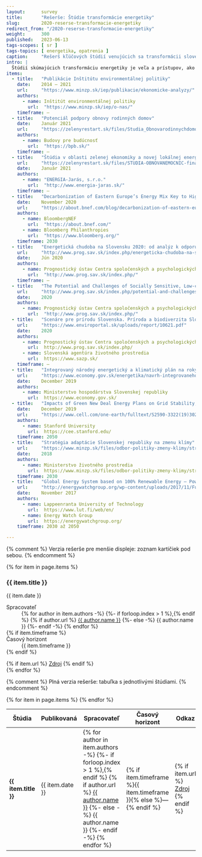 ```yaml
---
layout:      survey
title:       "Rešerše: Štúdie transformácie energetiky"
slug:        2020-reserse-transformacie-energetiky
redirect_from: "/2020-reserse-transformacie-energetiky"
weight:      300
published:   2023-06-13
tags-scopes: [ sr ]
tags-topics: [ energetika, opatrenia ]
caption:     "Rešerš kľúčových štúdií venujúcich sa transformácii slovenskej energetiky"
intro: |
  Štúdií skúmajúcich transformáciu energetiky je veľa a prístupov, ako takéto štúdie spracovávať, je taktiež nemalé množstvo. Táto rešerš ponúka prehľadné zhrnutie kľúčových štúdií v oblasti energetiky týkajúcich sa Slovenskej republiky. Štúdie sú zoradené chronologicky od najnovšej po najstaršiu.
items:
  - title:   "Publikácie Inštitútu environmentálnej politiky"
    date:    2014 – 2021
    url:     "https://www.minzp.sk/iep/publikacie/ekonomicke-analyzy/"
    authors:
      - name: Inštitút environmentálnej politiky
        url:  "https://www.minzp.sk/iep/o-nas/"
    timeframe: —
  - title:   "Potenciál podpory obnovy rodinných domov"
    date:    Január 2021
    url:     "https://zelenyrestart.sk/files/Studia_Obnovarodinnychdomov_FINAL_v2_nove-1.pdf"
    authors:
      - name: Budovy pre budúcnosť
        url:  "https://bpb.sk/"
    timeframe: —
  - title:   "Štúdia v oblasti zelenej ekonomiky a novej lokálnej energetiky s vplyvom na zlepšenie klimatickej situácie v Slovenskej republike so zameraním sa na obnovu nemocníc s využitím OZE"
    url:     "https://zelenyrestart.sk/files/STUDIA-OBNOVANEMOCNIC-final-012021-komplet.pdf"
    date:    Január 2021
    authors:
      - name: "ENERGIA-Jarás, s.r.o."
        url:  "http://www.energia-jaras.sk/"
    timeframe: —
  - title:   "Decarbonization of Eastern Europe’s Energy Mix Key to Higher EU Climate Goals"
    date:    November 2020
    url:     "https://about.bnef.com/blog/decarbonization-of-eastern-europes-energy-mix-key-to-higher-eu-climate-goals/"
    authors:
      - name: BloombergNEF
        url:  "https://about.bnef.com/"
      - name: Bloomberg Philanthropies
        url:  "https://www.bloomberg.org/"
    timeframe: 2030
  - title:   "Energetická chudoba na Slovensku 2020: od analýz k odporúčaniam pre verejné politiky"
    url:     "http://www.prog.sav.sk/index.php/energeticka-chudoba-na-slovensku-2020-od-analyz-k-odporucaniam-pre-verejne-politiky"
    date:    Jún 2020
    authors:
      - name: Prognostický ústav Centra spoločenských a psychologických vied SAV
        url:  "http://www.prog.sav.sk/index.php/"
    timeframe: —
  - title:   "The Potential and Challenges of Socially Sensitive, Low-carbon Regional Transition: The Case of Small and Medium Enterprises in Upper Nitra"
    url:     "http://www.prog.sav.sk/index.php/potential-and-challenges-socially-sensitive-low-carbon-regional-transition-case-small-and-medium"
    date:    2020
    authors:
      - name: Prognostický ústav Centra spoločenských a psychologických vied SAV
        url:  "http://www.prog.sav.sk/index.php/"
  - title:   "Scenáre pre prírodu Slovenska. Príroda a biodiverzita Slovenska do roku 2050: Alternatívne scenáre a implikácie pre verejné politiky"
    url:     "https://www.enviroportal.sk/uploads/report/10621.pdf"
    date:    2020
    authors:
      - name: Prognostický ústav Centra spoločenských a psychologických vied SAV
        url:  http://www.prog.sav.sk/index.php/
      - name: Slovenská agentúra životného prostredia
        url:  https://www.sazp.sk/
    timeframe: —
  - title:   "Integrovaný národný energetický a klimatický plán na roky 2021 – 2030"
    url:     "https://www.economy.gov.sk/energetika/navrh-integrovaneho-narodneho-energetickeho-a-klimatickeho-planu"
    date:    December 2019
    authors:
      - name: Ministerstvo hospodárstva Slovenskej republiky
        url:  https://www.economy.gov.sk/
  - title:   "Impacts of Green New Deal Energy Plans on Grid Stability, Costs, Jobs, Health, and Climate in 143 Countries"
    date:    December 2019
    url:     "https://www.cell.com/one-earth/fulltext/S2590-3322(19)30225-8"
    authors:
      - name: Stanford University
        url:  https://cee.stanford.edu/
    timeframe: 2050
  - title:   "Stratégia adaptácie Slovenskej republiky na zmenu klímy"
    url:     "https://www.minzp.sk/files/odbor-politiky-zmeny-klimy/strategia-adaptacie-sr-zmenu-klimy-aktualizacia.pdf"
    date:    2018
    authors:
      - name: Ministerstvo životného prostredia
        url:  https://www.minzp.sk/files/odbor-politiky-zmeny-klimy/strategia-adaptacie-sr-zmenu-klimy-aktualizacia.pdf
    timeframe: 2030
  - title:   "Global Energy System based on 100% Renewable Energy – Power Sector"
    url:     "http://energywatchgroup.org/wp-content/uploads/2017/11/Full-Study-100-Renewable-Energy-Worldwide-Power-Sector.pdf"
    date:    November 2017
    authors:
      - name: Lappeenranta University of Technology
        url:  https://www.lut.fi/web/en/
      - name: Energy Watch Group
        url:  https://energywatchgroup.org/
    timeframe: 2030 až 2050

---
```

{% comment %}
  Verzia rešerše pre menšie displeje: zoznam kartičiek pod sebou.
{% endcomment %}
<div class="d-md-none mt-4">
  {% for item in page.items %}
  <div class="card mb-3">
    <div class="card-body">
      <h3 class="card-title">{{ item.title }}</h3>
      <p class="card-text text-muted">{{ item.date }}</p>
      <dl>
        <dt>Spracovateľ</dt>
        <dd>
        {% for author in item.authors -%}
        {%- if forloop.index > 1 %},{% endif %}
        {% if author.url %}
        <a href="{{ author.url }}">{{ author.name }}</a>
        {%- else -%}
        {{ author.name }}
        {%- endif -%}
        {% endfor %}
        </dd>
        {% if item.timeframe %}
        <dt>Časový horizont</dt>
        <dd>{{ item.timeframe }}</dd>
        {% endif %}
      </dl>
      <div class="d-flex flex-column flex-sm-row justify-content-end">
        {% if item.url %}
        <a href="{{ item.url }}" class="btn btn-sm btn-secondary">Zdroj</a>
        {% endif %}
      </div>
    </div>
  </div>
  {% endfor %}
</div>

{% comment %}
  Plná verzia rešerše: tabuľka s jednotlivými štúdiami.
{% endcomment %}
<table class="table table-striped table-hover d-none d-md-table mt-4">
  <thead>
    <tr>
      <th scope="col" class="text-uppercase align-middle">Štúdia</th>
      <th scope="col" class="text-uppercase align-middle">Publikovaná</th>
      <th scope="col" class="text-uppercase align-middle">Spracovateľ</th>
      <th scope="col" class="text-uppercase align-middle">Časový horizont</th>
      <th scope="col" class="text-uppercase align-middle text-center">Odkaz</th>
    </tr>
  </thead>
  <tbody>
    {% for item in page.items %}
    <tr>
      <td class="align-middle"><strong>{{ item.title }}</strong></td>
      <td class="align-middle">{{ item.date }}</td>
      <td class="align-middle">
        {% for author in item.authors -%}
        {%- if forloop.index > 1 %},{% endif %}
        {% if author.url %}
        <a href="{{ author.url }}">{{ author.name }}</a>
        {%- else -%}
        {{ author.name }}
        {%- endif -%}
        {% endfor %}
      </td>
      <td class="align-middle">{% if item.timeframe %}{{ item.timeframe }}{% else %}—{% endif %}</td>
      <td class="align-middle text-center">
        {% if item.url %}
        <a href="{{ item.url }}" class="btn btn-sm btn-secondary">Zdroj</a>
        {% endif %}
      </td>
    </tr>
    {% endfor %}
  </tbody>
</table>
